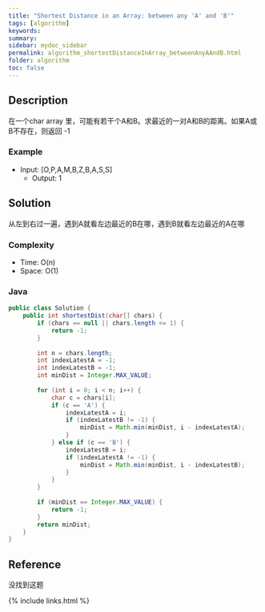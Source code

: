 ```yaml
---
title: "Shortest Distance in an Array: between any 'A' and 'B'"
tags: [algorithm]
keywords:
summary:
sidebar: mydoc_sidebar
permalink: algorithm_shortestDistanceInArray_betweenAnyAAndB.html
folder: algorithm
toc: false
---
```


## Description
在一个char array 里，可能有若干个A和B。求最近的一对A和B的距离。如果A或B不存在，则返回 -1

### Example
* Input: [O,P,A,M,B,Z,B,A,S,S]
  * Output: 1

## Solution
从左到右过一遍，遇到A就看左边最近的B在哪，遇到B就看左边最近的A在哪

### Complexity
* Time: O(n)
* Space: O(1)

### Java
```java
public class Solution {
    public int shortestDist(char[] chars) {
        if (chars == null || chars.length <= 1) {
            return -1;
        }
        
        int n = chars.length;
        int indexLatestA = -1;
        int indexLatestB = -1;
        int minDist = Integer.MAX_VALUE;
        
        for (int i = 0; i < n; i++) {
            char c = chars[i];
            if (c == 'A') {
                indexLatestA = i;
                if (indexLatestB != -1) {
                    minDist = Math.min(minDist, i - indexLatestA);
                }
            } else if (c == 'B') {
                indexLatestB = i;
                if (indexLatestA != -1) {
                    minDist = Math.min(minDist, i - indexLatestB);
                }
            }
        }
        
        if (minDist == Integer.MAX_VALUE) {
            return -1;
        }
        return minDist;
    }
}
```

## Reference
没找到这题

{% include links.html %}
